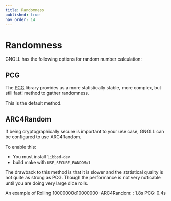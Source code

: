 ```yaml
---
title: Randomness
published: true
nav_order: 14
---
```


# Randomness


GNOLL has the following options for random number calculation:

## PCG

The [PCG](https://www.pcg-random.org/) library provides us a more statistically stable, more complex, but still fast! method to gather randomness.

This is the default method.

## ARC4Random

If being cryptographically secure is important to your use case, GNOLL can be configured to use ARC4Random.

To enable this:
- You must install `libbsd-dev`
- build make with `USE_SECURE_RANDOM=1`

The drawback to this method is that it is slower and the statistical quality is not quite as strong as PCG. Though the performance is not very noticable until you are doing very large dice rolls.

An example of Rolling 10000000d10000000:
ARC4Random: : 1.8s
PCG: 0.4s